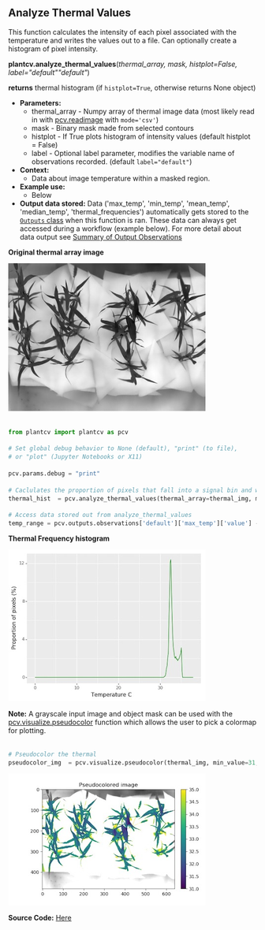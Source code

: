 ## Analyze Thermal Values 

This function calculates the intensity of each pixel associated with the temperature and writes 
the values out to a file. Can optionally create a histogram of pixel intensity.

**plantcv.analyze_thermal_values**(*thermal_array, mask, histplot=False, label="default""default"*)

**returns** thermal histogram (if `histplot=True`, otherwise returns None object)

- **Parameters:**
    - thermal_array - Numpy array of thermal image data (most likely read in with [pcv.readimage](read_image.md) with `mode='csv'`)
    - mask          - Binary mask made from selected contours
    - histplot      - If True plots histogram of intensity values (default histplot = False)
    - label - Optional label parameter, modifies the variable name of observations recorded. (default `label="default"`)
- **Context:**
    - Data about image temperature within a masked region. 
- **Example use:**
    - Below
- **Output data stored:** Data ('max_temp', 'min_temp', 'mean_temp', 'median_temp', 'thermal_frequencies') automatically gets stored to the 
    [`Outputs` class](outputs.md) when this function is ran. 
    These data can always get accessed during a workflow (example below). For more detail about data output see [Summary of Output Observations](output_measurements.md#summary-of-output-observations)

**Original thermal array image**

![Screenshot](img/documentation_images/analyze_thermal_values/scaled_thermal_img.jpg)

```python

from plantcv import plantcv as pcv

# Set global debug behavior to None (default), "print" (to file), 
# or "plot" (Jupyter Notebooks or X11)

pcv.params.debug = "print"

# Caclulates the proportion of pixels that fall into a signal bin and writes the values to a file. Also provides a histogram of this data
thermal_hist  = pcv.analyze_thermal_values(thermal_array=thermal_img, maks=mask, histplot=True, label="default")

# Access data stored out from analyze_thermal_values
temp_range = pcv.outputs.observations['default']['max_temp']['value'] - pcv.outputs.observations['default']['min_temp']['value']

```


**Thermal Frequency histogram**

![Screenshot](img/documentation_images/analyze_thermal_values/thermal_hist.jpg)

**Note:** A grayscale input image and object mask can be used with the [pcv.visualize.pseudocolor](visualize_pseudocolor.md) function
which allows the user to pick a colormap for plotting.

```python

# Pseudocolor the thermal 
pseudocolor_img  = pcv.visualize.pseudocolor(thermal_img, min_value=31, max_value=35, mask=mask)

```

![Screenshot](img/documentation_images/analyze_thermal_values/thermal_pseudocolored.jpg)

**Source Code:** [Here](https://github.com/danforthcenter/plantcv/blob/master/plantcv/plantcv/analyze_thermal_values.py)
